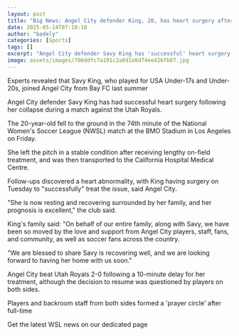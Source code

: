```yaml
---
layout: post
title: "Big News: Angel City defender King, 20, has heart surgery after on-pitch collapse"
date: 2025-05-14T07:10:18
author: "badely"
categories: [Sports]
tags: []
excerpt: "Angel City defender Savy King has 'successful' heart surgery following her collapse during an NWSL game last week."
image: assets/images/706ddfc7a191c2a0d1e8d74ee426fb87.jpg
---
```


Experts revealed that Savy King, who played for USA Under-17s and Under-20s, joined Angel City from Bay FC last summer

Angel City defender Savy King has had successful heart surgery following her collapse during a match against the Utah Royals.

The 20-year-old fell to the ground in the 74th minute of the National Women's Soccer League (NWSL) match at the BMO Stadium in Los Angeles on Friday.

She left the pitch in a stable condition after receiving lengthy on-field treatment, and was then transported to the California Hospital Medical Centre.

Follow-ups discovered a heart abnormality, with King having surgery on Tuesday to "successfully" treat the issue, said Angel City.

"She is now resting and recovering surrounded by her family, and her prognosis is excellent," the club said.

King's family said: "On behalf of our entire family, along with Savy, we have been so moved by the love and support from Angel City players, staff, fans, and community, as well as soccer fans across the country.

"We are blessed to share Savy is recovering well, and we are looking forward to having her home with us soon."

Angel City beat Utah Royals 2-0 following a 10-minute delay for her treatment, although the decision to resume was questioned by players on both sides.

Players and backroom staff from both sides formed a 'prayer circle' after full-time

Get the latest WSL news on our dedicated page


